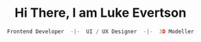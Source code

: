 <div align="center">
  
# Hi There, I am Luke Evertson

```js
Frontend Developer  -|-  UI / UX Designer  -|-  3D Modeller
```  
</div>
<!---
sixLUKEY/sixLUKEY is a ✨ special ✨ repository because its `README.md` (this file) appears on your GitHub profile.
You can click the Preview link to take a look at your changes.
--->
